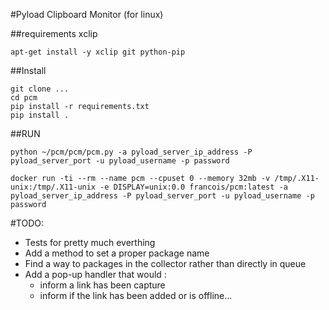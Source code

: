 #Pyload Clipboard Monitor (for linux)

##requirements
xclip
```
apt-get install -y xclip git python-pip
```

##Install

```
git clone ...
cd pcm
pip install -r requirements.txt
pip install .
```

##RUN
```
python ~/pcm/pcm/pcm.py -a pyload_server_ip_address -P pyload_server_port -u pyload_username -p password
```

```
docker run -ti --rm --name pcm --cpuset 0 --memory 32mb -v /tmp/.X11-unix:/tmp/.X11-unix -e DISPLAY=unix:0.0 francois/pcm:latest -a pyload_server_ip_address -P pyload_server_port -u pyload_username -p password
```

#TODO:
- Tests for pretty much everthing
- Add a method to set a proper package name
- Find a way to packages in the collector rather than directly in queue
- Add a pop-up handler that would :
	* inform a link has been capture
	* inform if the link has been added or is offline...
